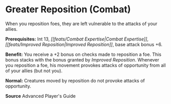 ﻿---
cssclass: [feats]

---
# Greater Reposition (Combat)

When you reposition foes, they are left vulnerable to the attacks of your allies.

**Prerequisites:** Int 13, _[[feats/Combat Expertise|Combat Expertise]]_, _[[feats/Improved Reposition|Improved Reposition]]_, base attack bonus +6.

**Benefit:** You receive a +2 bonus on checks made to reposition a foe. This bonus stacks with the bonus granted by _Improved Reposition_. Whenever you reposition a foe, his movement provokes attacks of opportunity from all of your allies (but not you).

**Normal:** Creatures moved by reposition do not provoke attacks of opportunity.

**Source** Advanced Player's Guide